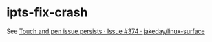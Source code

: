 # ipts-fix-crash

See [Touch and pen issue persists · Issue #374 · jakeday/linux-surface](https://github.com/jakeday/linux-surface/issues/374)